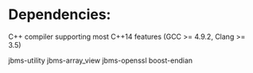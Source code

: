 Dependencies:
=============

C++ compiler supporting most C++14 features (GCC >= 4.9.2, Clang >= 3.5)

jbms-utility
jbms-array_view
jbms-openssl
boost-endian
